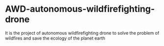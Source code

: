 # AWD-autonomous-wildfirefighting-drone
It is the project of autonomous wildfirefighting drone to solve the problem of wildfires and save the ecology of the planet earth
